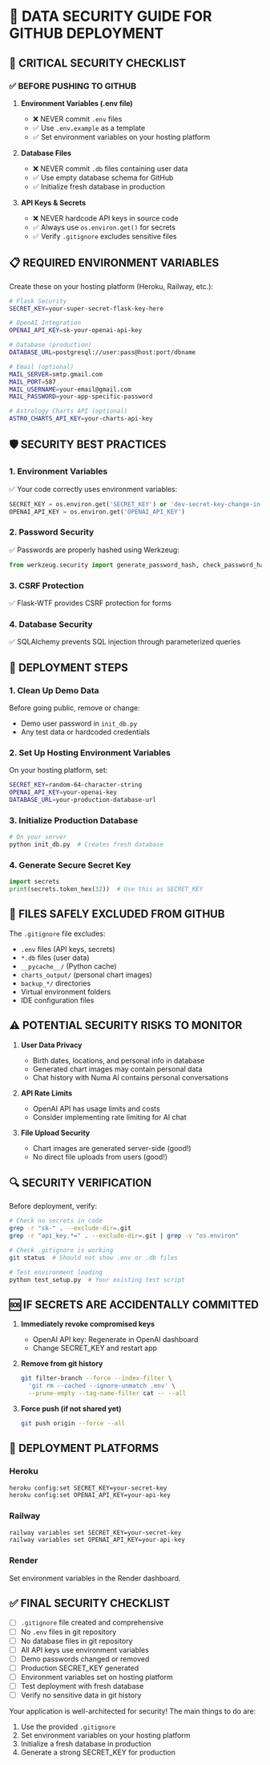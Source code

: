 # 🔐 DATA SECURITY GUIDE FOR GITHUB DEPLOYMENT

## 🚨 CRITICAL SECURITY CHECKLIST

### ✅ BEFORE PUSHING TO GITHUB

1. **Environment Variables (.env file)**
   - ❌ NEVER commit `.env` files
   - ✅ Use `.env.example` as a template
   - ✅ Set environment variables on your hosting platform

2. **Database Files**
   - ❌ NEVER commit `.db` files containing user data
   - ✅ Use empty database schema for GitHub
   - ✅ Initialize fresh database in production

3. **API Keys & Secrets**
   - ❌ NEVER hardcode API keys in source code
   - ✅ Always use `os.environ.get()` for secrets
   - ✅ Verify `.gitignore` excludes sensitive files

## 📋 REQUIRED ENVIRONMENT VARIABLES

Create these on your hosting platform (Heroku, Railway, etc.):

```bash
# Flask Security
SECRET_KEY=your-super-secret-flask-key-here

# OpenAI Integration
OPENAI_API_KEY=sk-your-openai-api-key

# Database (production)
DATABASE_URL=postgresql://user:pass@host:port/dbname

# Email (optional)
MAIL_SERVER=smtp.gmail.com
MAIL_PORT=587
MAIL_USERNAME=your-email@gmail.com
MAIL_PASSWORD=your-app-specific-password

# Astrology Charts API (optional)
ASTRO_CHARTS_API_KEY=your-charts-api-key
```

## 🛡️ SECURITY BEST PRACTICES

### 1. **Environment Variables**
✅ Your code correctly uses environment variables:
```python
SECRET_KEY = os.environ.get('SECRET_KEY') or 'dev-secret-key-change-in-production'
OPENAI_API_KEY = os.environ.get('OPENAI_API_KEY')
```

### 2. **Password Security**
✅ Passwords are properly hashed using Werkzeug:
```python
from werkzeug.security import generate_password_hash, check_password_hash
```

### 3. **CSRF Protection**
✅ Flask-WTF provides CSRF protection for forms

### 4. **Database Security**
✅ SQLAlchemy prevents SQL injection through parameterized queries

## 🚀 DEPLOYMENT STEPS

### 1. **Clean Up Demo Data**
Before going public, remove or change:
- Demo user password in `init_db.py`
- Any test data or hardcoded credentials

### 2. **Set Up Hosting Environment Variables**
On your hosting platform, set:
```bash
SECRET_KEY=random-64-character-string
OPENAI_API_KEY=your-openai-key
DATABASE_URL=your-production-database-url
```

### 3. **Initialize Production Database**
```bash
# On your server
python init_db.py  # Creates fresh database
```

### 4. **Generate Secure Secret Key**
```python
import secrets
print(secrets.token_hex(32))  # Use this as SECRET_KEY
```

## 📁 FILES SAFELY EXCLUDED FROM GITHUB

The `.gitignore` file excludes:
- `.env` files (API keys, secrets)
- `*.db` files (user data)
- `__pycache__/` (Python cache)
- `charts_output/` (personal chart images)
- `backup_*/` directories
- Virtual environment folders
- IDE configuration files

## ⚠️ POTENTIAL SECURITY RISKS TO MONITOR

1. **User Data Privacy**
   - Birth dates, locations, and personal info in database
   - Generated chart images may contain personal data
   - Chat history with Numa AI contains personal conversations

2. **API Rate Limits**
   - OpenAI API has usage limits and costs
   - Consider implementing rate limiting for AI chat

3. **File Upload Security**
   - Chart images are generated server-side (good!)
   - No direct file uploads from users (good!)

## 🔍 SECURITY VERIFICATION

Before deployment, verify:
```bash
# Check no secrets in code
grep -r "sk-" . --exclude-dir=.git
grep -r "api_key.*=" . --exclude-dir=.git | grep -v "os.environ"

# Check .gitignore is working
git status  # Should not show .env or .db files

# Test environment loading
python test_setup.py  # Your existing test script
```

## 🆘 IF SECRETS ARE ACCIDENTALLY COMMITTED

1. **Immediately revoke compromised keys**
   - OpenAI API key: Regenerate in OpenAI dashboard
   - Change SECRET_KEY and restart app

2. **Remove from git history**
   ```bash
   git filter-branch --force --index-filter \
     'git rm --cached --ignore-unmatch .env' \
     --prune-empty --tag-name-filter cat -- --all
   ```

3. **Force push (if not shared yet)**
   ```bash
   git push origin --force --all
   ```

## 🎯 DEPLOYMENT PLATFORMS

### Heroku
```bash
heroku config:set SECRET_KEY=your-secret-key
heroku config:set OPENAI_API_KEY=your-api-key
```

### Railway
```bash
railway variables set SECRET_KEY=your-secret-key
railway variables set OPENAI_API_KEY=your-api-key
```

### Render
Set environment variables in the Render dashboard.

## ✅ FINAL SECURITY CHECKLIST

- [ ] `.gitignore` file created and comprehensive
- [ ] No `.env` files in git repository
- [ ] No database files in git repository  
- [ ] All API keys use environment variables
- [ ] Demo passwords changed or removed
- [ ] Production SECRET_KEY generated
- [ ] Environment variables set on hosting platform
- [ ] Test deployment with fresh database
- [ ] Verify no sensitive data in git history

Your application is well-architected for security! The main things to do are:
1. Use the provided `.gitignore`
2. Set environment variables on your hosting platform
3. Initialize a fresh database in production
4. Generate a strong SECRET_KEY for production